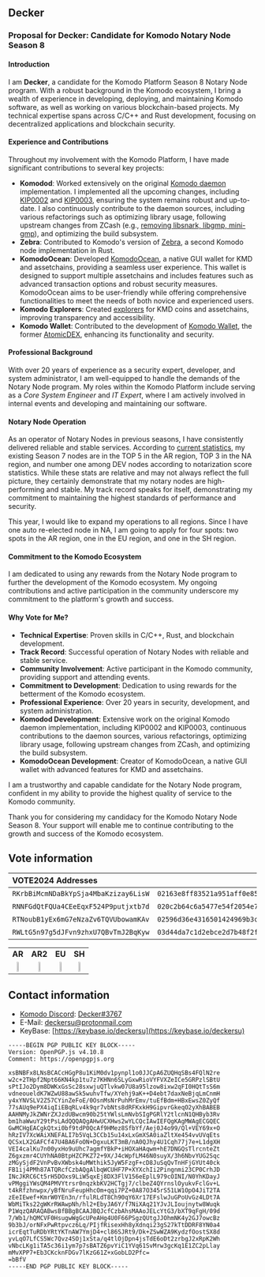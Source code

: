 ## Decker ##

### Proposal for Decker: Candidate for Komodo Notary Node Season 8

#### Introduction
I am **Decker**, a candidate for the Komodo Platform Season 8 Notary Node program. With a robust background in the Komodo ecosystem, I bring a wealth of experience in developing, deploying, and maintaining Komodo software, as well as working on various blockchain-based projects. My technical expertise spans across C/C++ and Rust development, focusing on decentralized applications and blockchain security.

#### Experience and Contributions
Throughout my involvement with the Komodo Platform, I have made significant contributions to several key projects:
- **Komodod**: Worked extensively on the original [Komodo daemon](https://github.com/KomodoPlatform/komodo) implementation. I implemented all the upcoming changes, including [KIP0002](https://github.com/KomodoPlatform/kips/blob/main/kips/kip-0002.mediawiki) and [KIP0003](https://github.com/KomodoPlatform/kips/blob/main/kips/kip-0003.mediawiki), ensuring the system remains robust and up-to-date. I also continuously contribute to the daemon sources, including various refactorings such as optimizing library usage, following upstream changes from ZCash (e.g., [removing libsnark, libgmp, mini-gmp](https://github.com/KomodoPlatform/komodo/pull/613)), and optimizing the build subsystem.
- **Zebra**: Contributed to Komodo's version of [Zebra](https://github.com/KomodoPlatform/zebra), a second Komodo node implementation in Rust.
- **KomodoOcean**: Developed [KomodoOcean](https://github.com/DeckerSU/KomodoOcean), a native GUI wallet for KMD and assetchains, providing a seamless user experience. This wallet is designed to support multiple assetchains and includes features such as advanced transaction options and robust security measures. KomodoOcean aims to be user-friendly while offering comprehensive functionalities to meet the needs of both novice and experienced users.
- **Komodo Explorers**: Created [explorers](https://github.com/DeckerSU/komodo-explorers-install) for KMD coins and assetchains, improving transparency and accessibility.
- **Komodo Wallet**: Contributed to the development of [Komodo Wallet](https://komodoplatform.com/en/wallets.html), the former [AtomicDEX](https://atomicdex.io/en/), enhancing its functionality and security.

#### Professional Background
With over 20 years of experience as a security expert, developer, and system administrator, I am well-equipped to handle the demands of the Notary Node program. My roles within the Komodo Platform include serving as a *Core System Engineer* and *IT Expert*, where I am actively involved in internal events and developing and maintaining our software.

#### Notary Node Operation
As an operator of Notary Nodes in previous seasons, I have consistently delivered reliable and stable services. According to [current statistics](https://komodostats.com/nn), my existing Season 7 nodes are in the TOP 5 in the AR region, TOP 3 in the NA region, and number one among DEV nodes according to notarization score statistics. While these stats are relative and may not always reflect the full picture, they certainly demonstrate that my notary nodes are high-performing and stable. My track record speaks for itself, demonstrating my commitment to maintaining the highest standards of performance and security.

This year, I would like to expand my operations to all regions. Since I have one auto re-elected node in NA, I am going to apply for four spots: two spots in the AR region, one in the EU region, and one in the SH region.

#### Commitment to the Komodo Ecosystem
I am dedicated to using any rewards from the Notary Node program to further the development of the Komodo ecosystem. My ongoing contributions and active participation in the community underscore my commitment to the platform's growth and success.

#### Why Vote for Me?
- **Technical Expertise**: Proven skills in C/C++, Rust, and blockchain development.
- **Track Record**: Successful operation of Notary Nodes with reliable and stable service.
- **Community Involvement**: Active participant in the Komodo community, providing support and attending events.
- **Commitment to Development**: Dedication to using rewards for the betterment of the Komodo ecosystem.
- **Professional Experience**: Over 20 years in security, development, and system administration.
- **Komodod Development**: Extensive work on the original Komodo daemon implementation, including KIP0002 and KIP0003, continuous contributions to the daemon sources, various refactorings, optimizing library usage, following upstream changes from ZCash, and optimizing the build subsystem.
- **KomodoOcean Development**: Creator of KomodoOcean, a native GUI wallet with advanced features for KMD and assetchains.

I am a trustworthy and capable candidate for the Notary Node program, confident in my ability to provide the highest quality of service to the Komodo community.

Thank you for considering my candidacy for the Komodo Notary Node Season 8. Your support will enable me to continue contributing to the growth and success of the Komodo ecosystem.

## Vote information ##

| VOTE2024 Addresses                 | Pubkey                                                             | Region |
| :--------------------------------- |:------------------------------------------------------------------:| :----: |
| `RKrbBiMcmNDaBkYpSja4MbaKzizay6LisW` | `02163e8ff83521a951aff0e8571eb5cacf375b674fd7c20b5772dbf9c70caf2468` | **[AR](https://vote.kmdexplorer.io/address/RKrbBiMcmNDaBkYpSja4MbaKzizay6LisW)** |
| `RNNFGdQtFQUa4CEeEqxF524P9putjxtb7d` | `020c2b64c6a5477e54f2054e7a88a4f26415cc82ec84bfac178cde993fe5846a81` | **[AR2](https://vote.kmdexplorer.io/address/RNNFGdQtFQUa4CEeEqxF524P9putjxtb7d)** |
| `RTNoubB1yEx6mG7eNzaZv6TQVUbowamKAv` | `02596d36e4316501424969b3cd6dbb5a5c7bc90570018259e03ea1818cdc415857` | **[EU](https://vote.kmdexplorer.io/address/RTNoubB1yEx6mG7eNzaZv6TQVUbowamKAv)** |
| `RWLtG5n97g5dJFvn9zhxU7QBvTmJ2BqKyw` | `03d44da7c1d2ebce2d7b48f2fd7d0fd0981c820785b8ad9ddc7f3e6d724933989d` | **[SH](https://vote.kmdexplorer.io/address/RWLtG5n97g5dJFvn9zhxU7QBvTmJ2BqKyw)** |

<p align="center">
<table>
<tr ><td align="center"><strong>AR</strong><td align="center"><strong>AR2</strong></td><td align="center"><strong>EU</strong></td><td align="center"><strong>SH</strong></td></tr>
<tr>
    <td align="center"><img src="./RKrbBiMcmNDaBkYpSja4MbaKzizay6LisW.svg" width="30%" height="30%"></td>
    <td align="center"><img src="./RNNFGdQtFQUa4CEeEqxF524P9putjxtb7d.svg" width="30%" height="30%"></td>
    <td align="center"><img src="./RTNoubB1yEx6mG7eNzaZv6TQVUbowamKAv.svg" width="30%" height="30%"></td>
    <td align="center"><img src="./RWLtG5n97g5dJFvn9zhxU7QBvTmJ2BqKyw.svg" width="30%" height="30%"></td>
</tr>
</table>
</p>

## Contact information ##

 - [Komodo Discord](https://komodoplatform.com/discord): [Decker#3767](https://discordapp.com/users/345544724167524352/)
 - E-Mail: deckersu@protonmail.com
 - KeyBase: [https://keybase.io/deckersu](https://keybase.io/deckersu)
```
-----BEGIN PGP PUBLIC KEY BLOCK-----
Version: OpenPGP.js v4.10.8
Comment: https://openpgpjs.org

xsBNBFx8LNsBCACcHGgP8u1KiM0dv1pynpl1o0JJCpA6ZUQHqSBs4FQlN2re
w2c+2THpf2Npt66KN4kp1tu7z7KHNn6SLyGxwRioVYFVXZeICe5GRPzlSBtU
sPtIJo2Dym8DWKxGsSc28sxwjuQTlvkw07U8a95lzow8ixw2qFI0HQtTsS6m
vdneoueldK7WZwU88awSk5wuhvTfw/XYehj9aK++D4ebt7daxNeBjqLmCnmH
y4xYNVSLV2Z57CYinZeFoE/0OsnMsNrPuhMrEmv/tuEfBdm+HBxEwsZ0ZyQf
77sAUq9ePX4iqIiEBqRLv4k9qr7vbNts8dRFKxkH9GipvrGkeqO2yXhBABEB
AAHNMyJkZWNrZXJzdUBwcm90b25tYWlsLmNvbSIgPGRlY2tlcnN1QHByb3Rv
bm1haWwuY29tPsLAdQQQAQgAHwUCXHws2wYLCQcIAwIEFQgKAgMWAgECGQEC
GwMCHgEACgkQtxi0bf9tdP0QcAf9HMez8SfbYf/Aej0J4o99/Ql+VEY69x+O
hRzIV7XcWAiXNEFALI7b5VqL3CCb15u14xLxGmXSA0iaZltXe454vvUVqEts
QCSxLX2GAFCf47U4BA6FoON+DgxuLKT3mB/nA0QJhy4U1Cqh77j7e+L1dgXH
VEI4calKu7n00yxHo9uUhc7agmfYBkP+iHOXaHAqwm+hE7DNGQsTlrcnteZt
Z6gxzmr4CUYhNA0BtpHZCPKZ72+9X/J4cWpfLM46N0suyX/3h6NbvYUG2Sqc
zMGySjdF2VnPvBvXWbsk4uMWthik5JyW5FzgF+cD8JuSqQvTnHFjGYUt40ck
FB1ij4PMh87ATQRcfCzbAQgAlbqWCUHF7P+XYXchIi2Pingnmi23CP0CrhJD
INcJKRC6Ct5rH5DOxs9LiW5qxEj8DX3FlV156eEplL979cOINI/N0YhKDayJ
vPMggiYWsQM4PMVYtrsr0nqzkbKV2HCTgj7/clbeZ4QYrnslOyukvFclGv+L
t4kRfzhnwpx/yBfNruFeupHhcOm+qqi7PZ+0A87O345rS51LW1OpO4JiT2TA
zEeIEwef+KmrW0YEn3n/rfulRLdT8Ch90qY6Xr17EFslwJuGPoUvGz4LDt7A
WbMiTks22gWKrRWAwpNh/hl2+EbyJA6Y/f7NiXAq21YJvJLIoujnytw8Wuqk
P1WqzQARAQABwsBfBBgBCAAJBQJcfCzbAhsMAAoJELcYtG3/bXT9qFgH/09d
7/Wb1/hQMCVF0HsugwWgGcUPeAHg4U0F66PSgzQUtgJJOhmNK4y2GJ7owcBz
9b3bJ/orNFxPwRtpvcz6Lq/PIjfRisexHh8yXdnqi23gS27kTtDDRF8YN0a4
icrEqtTuRDbYRtYKTnAW7YmjD4+cl86SJRt9/Dk+ZSwWZA9KydzfOostSX8d
yvLqO7LfCS5Wc7Qvz4SOj1xSta/q4tlOjDpn4jsTdE6oDt2zrbgJ2xRpK2Wh
vNbcLKg1iTA5c36i1ym7p7sBATZ6pvYiC1YVq61SvMrw3gcKq1E1ZC2pLlay
mMvXPP7+Eb3CKcknFDGv7lKzG61Z+xGobLD2Pfc=
=bBfV
-----END PGP PUBLIC KEY BLOCK-----
```

